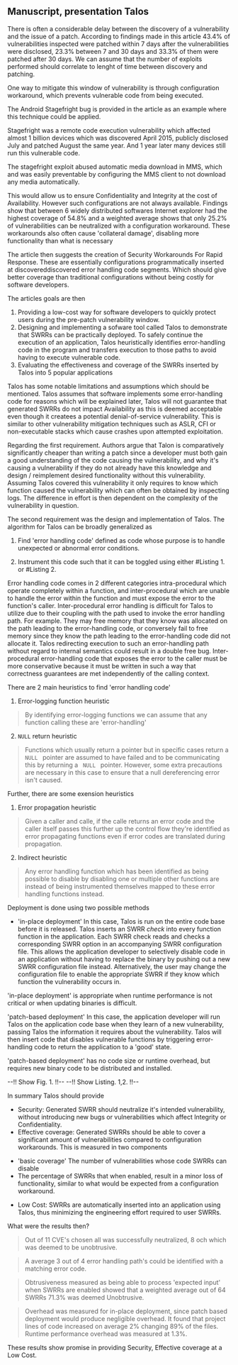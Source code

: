 ## Manuscript, presentation Talos
There is often a considerable delay between the discovery of a vulnerability and the issue of a patch. According to findings made in this article 43.4% of vulnerabilities inspected were patched within 7 days after the vulnerabilities were disclosed, 23.3% between 7 and 30 days and 33.3% of them were patched after 30 days. We can assume that the number of exploits performed should correlate to lenght of time between discovery and patching. 

One way to mitigate this window of vulnerability is through configuration workaround, which prevents vulnerable code from being executed.

The Android Stagefright bug is provided in the article as an example where this technique could be applied. 

Stagefright was a remote code execution vulnerability which affected almost 1 billion devices which was discovered April 2015, publicly disclosed July and patched August the same year. And 1 year later many devices still run this vulnerable code.

The stagefright exploit abused automatic media download in MMS, which and was easily preventable by configuring the MMS client to not download any media automatically.

This would allow us to ensure Confidentiality and Integrity at the cost of Availability. However such configurations are not always available. Findings show that between 6 widely distributed softwares Internet explorer had the highest coverage of 54.8% and a weighted average shows that only 25.2% of vulnerabilities can be neutralized with a configuration workaround. These workarounds also often cause 'collateral damage', disabling more functionality than what is necessary

The article then suggests the creation of Security Workarounds For Rapid Response. These are essentially configurations programmatically inserted at discovereddiscovered  error handling code segments. Which should give better coverage than traditional configurations without being costly for software developers.

The articles goals are then

 1. Providing a low-cost way for software developers to quickly protect users during the pre-patch vulnerability window.
 2. Designing and implementing a sofware tool called Talos to demonstrate that SWRRs can be practically deployed. To safely continue the execution of an application, Talos  heuristically identifies error-handling code in the program and transfers execution to those paths to avoid having to execute vulnerable code.
 3. Evaluating the effectiveness and coverage of the SWRRs inserted by Talos into 5 popular applications

Talos has some notable limitations and assumptions which should be mentioned. Talos assumes that software implements some error-handling code for reasons which will be explained later, Talos will not guarantee that generated SWRRs do not impact Availability as this is deemed acceptable even though it createes a potential denial-of-service vulnerability. This is similar to other vulnerability mitigation techniques such as ASLR, CFI or non-executable stacks which cause crashes upon attempted exploitation.

Regarding the first requirement. Authors argue that Talon is comparatively significantly cheaper than writing a patch since a developer must both gain a good understanding of the code causing the vulnerability, and why it's causing a vulnerability if they do not already have this knowledge and design / reimplement desired functionality without this vulnerability. Assuming Talos covered this vulnerability it only requires to know which function caused the vulnerability which can often be obtained by inspecting logs. The difference in effort is then dependent on the complexity of the vulnerability in question.

The second requirement was the design and implementation of Talos. The algorithm for Talos can be broadly generalized as

 1. Find 'error handling code' defined as code whose purpose is to handle unexpected or abnormal error conditions. 

2. Instrument this code such that it can be toggled using either #Listing 1. or #Listing 2. 

 Error handling code comes in 2 different categories intra-procedural which operate completely within a function, and inter-procedural which are unable to handle the error within the function and must expose the error to the function's caller. Inter-procedural error handling is difficult for Talos to utilize due to their coupling with the path used to invoke the error handling path. For example. They may free memory that they know was allocated on the path leading to the error-handling code, or conversely fail to free memory since they know the path leading to the error-handling code did not allocate it. Talos redirecting execution to such an error-handling path without regard to internal semantics could result in a double free bug. Inter-procedural error-handling code that exposes the error to the caller must be more conservative because it must be written in such a way that correctness guarantees are met independently of the calling context.

 There are 2 main heuristics to find 'error handling code'

 1. Error-logging function heuristic
 > By identifying error-logging functions we can assume that any function calling these are 'error-handling'
 2. <code>NULL</code> return heuristic
 > Functions which usually return a pointer but in specific cases return a <code> NULL </code> pointer are assumed to have failed and to be communicating this by returning a <code> NULL </code> pointer. However, some extra precautions are necessary in this case to ensure that a null dereferencing error isn't caused.

Further, there are some exension heuristics
 
 1. Error propagation heuristic
 > Given a caller and calle, if the calle returns an error code and the caller itself passes this further up the control flow they're identified as error propagating functions even if error codes are translated during propagation.
 2. Indirect heuristic
 > Any error handling function which has been identified as being possible to disable by disabling one or multiple other functions are instead of being instrumented themselves mapped to these error handling functions instead.

Deployment is done using two possible methods
 - 'in-place deployment' In this case, Talos is run on the entire code base before it is released. Talos inserts an SWRR *check* into every function function in the application. Each SWRR check reads and checks a corresponding SWRR option in an accompanying SWRR configuration file. This allows the application developer to selectively disable code in an application without having to replace the binary by pushing out a new SWRR configuration file instead. Alternatively, the user may change the configuration file to enable the appropriate SWRR if they know which function the vulnerability occurs  in.

 'in-place deployment' is appropriate when runtime performance is not critical or when updating binaries is difficult.

 'patch-based deployment' In this case, the application developer will run Talos on the application code base when they learn of a new vulnerability, passing Talos the information it requires about the vulnerability. Talos will then insert code that disables vulnerable functions by triggering error-handling code to return the application to a 'good' state.

 'patch-based deployment' has no code size or runtime overhead, but requires new binary code to be distributed and installed.

 --!! Show Fig. 1. !!-- --!! Show Listing. 1,2. !!--

In summary Talos should provide
 - Security: Generated SWRR should neutralize it's intended vulnerability, without introducing new bugs or vulnerabilities which affect Integrity or Confidentiality.
 - Effective coverage: Generated SWRRs should be able to cover a significant amount of vulnerabilities compared to configuration workarounds. This is measured in two components
  * 'basic coverage' The number of vulnerabilities whose code SWRRs can disable
  * The percentage of SWRRs that when enabled, result in a minor loss of functionality, similar to what would be expected from a configuration workaround.
 - Low Cost: SWRRs are automatically inserted into an application using Talos, thus minimizing the engineering effort required to user SWRRs.

What were the results then?
> Out of 11 CVE's chosen all was successfully neutralized, 8 och which was deemed to be unobtrusive. 

> A average 3 out of 4 error handling path's could be identified with a matching error code.

> Obtrusiveness measured as being able to process 'expected input' when SWRRs are enabled showed that a weighted average out of 64 SWRRs 71.3% was deemed Unobtrusive.

> Overhead was measured for in-place deployment, since patch based deployment would produce negligible overhead. It found that project lines of code increased on average 2% changing 89% of the files. Runtime performance overhead was measured at 1.3%.

These results show promise in providing Security, Effective coverage at a Low Cost.
